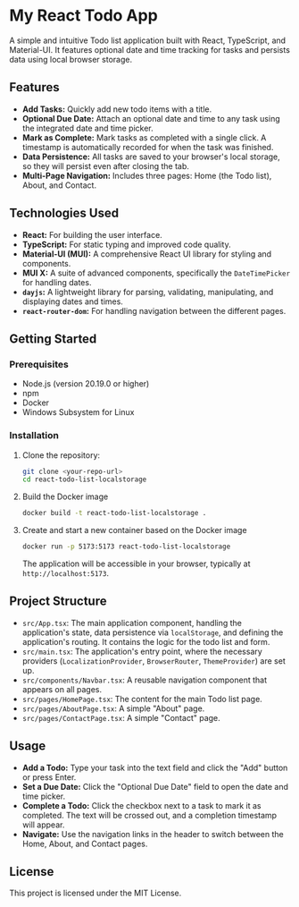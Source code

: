 # My React Todo App

A simple and intuitive Todo list application built with React, TypeScript, and Material-UI. It features optional date and time tracking for tasks and persists data using local browser storage.

## Features

- **Add Tasks:** Quickly add new todo items with a title.
- **Optional Due Date:** Attach an optional date and time to any task using the integrated date and time picker.
- **Mark as Complete:** Mark tasks as completed with a single click. A timestamp is automatically recorded for when the task was finished.
- **Data Persistence:** All tasks are saved to your browser's local storage, so they will persist even after closing the tab.
- **Multi-Page Navigation:** Includes three pages: Home (the Todo list), About, and Contact.

## Technologies Used

- **React:** For building the user interface.
- **TypeScript:** For static typing and improved code quality.
- **Material-UI (MUI):** A comprehensive React UI library for styling and components.
- **MUI X:** A suite of advanced components, specifically the `DateTimePicker` for handling dates.
- **`dayjs`:** A lightweight library for parsing, validating, manipulating, and displaying dates and times.
- **`react-router-dom`:** For handling navigation between the different pages.

## Getting Started

### Prerequisites

- Node.js (version 20.19.0 or higher)
- npm
- Docker
- Windows Subsystem for Linux

### Installation

1.  Clone the repository:
    ```sh
    git clone <your-repo-url>
    cd react-todo-list-localstorage
    ```
2.  Build the Docker image
    ```sh
    docker build -t react-todo-list-localstorage .
    ```
3.  Create and start a new container based on the Docker image
    ```sh
    docker run -p 5173:5173 react-todo-list-localstorage
    ```
    The application will be accessible in your browser, typically at `http://localhost:5173`.

## Project Structure

- `src/App.tsx`: The main application component, handling the application's state, data persistence via `localStorage`, and defining the application's routing. It contains the logic for the todo list and form.
- `src/main.tsx`: The application's entry point, where the necessary providers (`LocalizationProvider`, `BrowserRouter`, `ThemeProvider`) are set up.
- `src/components/Navbar.tsx`: A reusable navigation component that appears on all pages.
- `src/pages/HomePage.tsx`: The content for the main Todo list page.
- `src/pages/AboutPage.tsx`: A simple "About" page.
- `src/pages/ContactPage.tsx`: A simple "Contact" page.

## Usage

- **Add a Todo:** Type your task into the text field and click the "Add" button or press Enter.
- **Set a Due Date:** Click the "Optional Due Date" field to open the date and time picker.
- **Complete a Todo:** Click the checkbox next to a task to mark it as completed. The text will be crossed out, and a completion timestamp will appear.
- **Navigate:** Use the navigation links in the header to switch between the Home, About, and Contact pages.

## License

This project is licensed under the MIT License.
